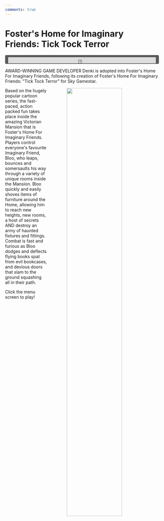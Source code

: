 ```yaml
---
comments: true
---
```


# Foster's Home for Imaginary Friends: Tick Tock Terror

<div style="background-color: #595959; padding-bottom: 2px; padding-top: 7px; padding-left: 10px; padding-right: 10px; margin-bottom: 5px; margin-top: 7px; border-radius: 4px">
<iframe width="100%" height="20" scrolling="no" frameborder="no" allow="autoplay" src="https://w.soundcloud.com/player/?url=https%3A//api.soundcloud.com/tracks/1009877359&amp;color=000000&amp;inverse=true&amp;auto_play=true&amp;show_user=false"></iframe>
</div>

AWARD-WINNING GAME DEVELOPER Denki is adopted into Foster's Home For Imaginary Friends, following its creation of Foster's Home For Imaginary Friends: "Tick Tock Terror" for Sky Gamestar.

<a href="https://denki.co.uk/sky/fosters/app.html"><img src="/assets/img/menus/foster-ttt-menu.jpg" style="float: right; width: 60%; padding-left: 64px"></a>

Based on the hugely popular cartoon series, the fast-paced, action packed fun takes place inside the amazing Victorian Mansion that is Foster's Home For Imaginary Friends. Players control everyone's favourite Imaginary Friend, Bloo, who leaps, bounces and somersaults his way through a variety of unique rooms inside the Mansion. Bloo quickly and easily shoves items of furniture around the Home, allowing him to reach new heights, new rooms, a host of secrets AND destroy an army of haunted fixtures and fittings. Combat is fast and furious as Bloo dodges and deflects flying books spat from evil bookcases, and devious doors that slam to the ground squashing all in their path.

Click the menu screen to play!